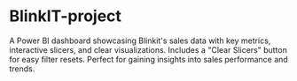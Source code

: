 # BlinkIT-project
A Power BI dashboard showcasing Blinkit's sales data with key metrics, interactive slicers, and clear visualizations. Includes a "Clear Slicers" button for easy filter resets. Perfect for gaining insights into sales performance and trends.
